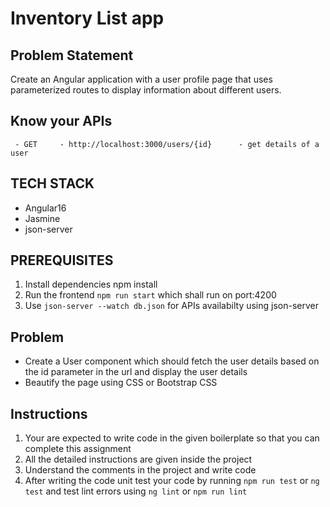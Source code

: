 # Inventory List app

## Problem Statement

Create an Angular application with a user profile page that uses parameterized routes to display information about different users.

## Know your APIs

     - GET     - http://localhost:3000/users/{id}      - get details of a user

## TECH STACK

- Angular16
- Jasmine
- json-server

## PREREQUISITES

1. Install dependencies npm install
2. Run the frontend `npm run start` which shall run on port:4200
3. Use `json-server --watch db.json` for APIs availabilty using json-server

## Problem

- Create a User component which should fetch the user details based on the id parameter in the url and display the user details
- Beautify the page using CSS or Bootstrap CSS

## Instructions

1. Your are expected to write code in the given boilerplate so that you can complete this assignment
2. All the detailed instructions are given inside the project
3. Understand the comments in the project and write code
4. After writing the code unit test your code by running `npm run test` or `ng test` and test lint errors using `ng lint` or `npm run lint`
